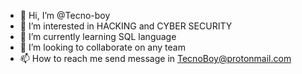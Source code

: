 - 👋 Hi, I’m @Tecno-boy
- 👀 I’m interested in HACKING and CYBER SECURITY 
- 🌱 I’m currently learning SQL language 
- 💞️ I’m looking to collaborate on any team
- 📫 How to reach me send message in TecnoBoy@protonmail.com

<!---
Tecno-boy/Tecno-boy is a ✨ special ✨ repository because its `README.md` (this file) appears on your GitHub profile.
You can click the Preview link to take a look at your changes.
--->
